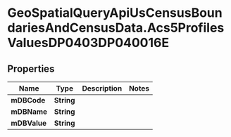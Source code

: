 # GeoSpatialQueryApiUsCensusBoundariesAndCensusData.Acs5ProfilesValuesDP0403DP040016E

## Properties

Name | Type | Description | Notes
------------ | ------------- | ------------- | -------------
**mDBCode** | **String** |  | 
**mDBName** | **String** |  | 
**mDBValue** | **String** |  | 


